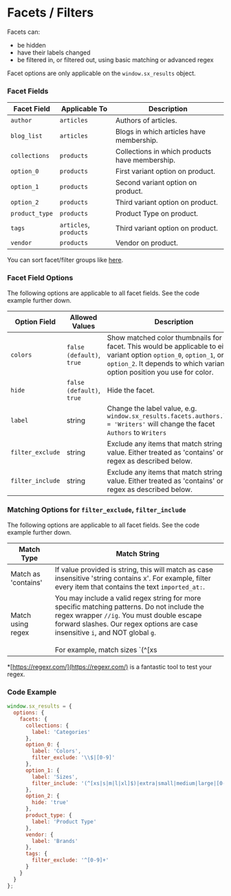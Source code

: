 # Facets / Filters

Facets can:
- be hidden
- have their labels changed
- be filtered in, or filtered out, using basic matching or advanced regex

Facet options are only applicable on the `window.sx_results` object.

### Facet Fields

| Facet Field | Applicable To | Description |
|-|-|-|
| `author` | `articles` | Authors of articles. |
| `blog_list` | `articles` | Blogs in which articles have membership. |
| `collections` | `products` | Collections in which products have membership. |
| `option_0` | `products` | First variant option on product. |
| `option_1` | `products` | Second variant option on product. |
| `option_2` | `products` | Third variant option on product. |
| `product_type` | `products` | Product Type on product. |
| `tags` | `articles`, `products` | Third variant option on product. |
| `vendor` | `products` | Vendor on product. |

You can sort facet/filter groups like [here](facets_sort.md).

### Facet Field Options

The following options are applicable to all facet fields. See the code example further down.

| Option Field | Allowed Values | Description |
|-|-|-|
| `colors`| `false (default)`, `true` | Show matched color thumbnails for this facet. This would be applicable to either variant option `option_0`, `option_1`, or `option_2`. It depends to which variant option position you use for color. |
| `hide`| `false (default)`, `true` | Hide the facet. |
| `label`| string | Change the label value, e.g. `window.sx_results.facets.authors.label = 'Writers'` will change the facet `Authors` to `Writers` |
| `filter_exclude`| string | Exclude any items that match string value. Either treated as 'contains' or regex as described below. |
| `filter_include`| string | Exclude any items that match string value. Either treated as 'contains' or regex as described below. |

### Matching Options for `filter_exclude`, `filter_include`

The following options are applicable to all facet fields. See the code example further down.

| Match Type | Match String|
|-|-|
| Match as 'contains' | If value provided is string, this will match as case insensitive 'string contains x'. For example, filter every item that contains the text `imported_at:`. |
| Match using regex | You may include a valid regex string for more specific matching patterns. Do not include the regex wrapper `//ig`. You must double escape forward slashes.  Our regex options are case insensitive `i`, and NOT global `g`.<br><br>For example, match sizes `(^[xs|s|m|l|xl]$)|extra|small|medium|large|[0-9]`<br><br>or match items that start with a dollar sign or a number `\\$|[0-9]`. Notice the double escaping here. We must double escape because we lose one escape character when passing around the object 🤷‍♂️ |

*[https://regexr.com/](https://regexr.com/) is a fantastic tool to test your regex.


### Code Example

```javascript
window.sx_results = {
  options: {
    facets: {
      collections: {
        label: 'Categories'
      },
      option_0: {
        label: 'Colors',
        filter_exclude: '\\$|[0-9]'
      },
      option_1: {
        label: 'Sizes',
        filter_include: '(^[xs|s|m|l|xl]$)|extra|small|medium|large|[0-9]'
      },
      option_2: {
        hide: 'true'
      },
      product_type: {
        label: 'Product Type'
      },
      vendor: {
        label: 'Brands'
      },
      tags: {
        filter_exclude: '^[0-9]+'
      }
    }
  }
};
```
